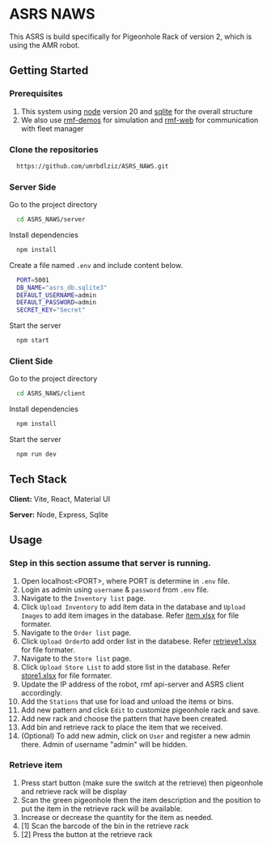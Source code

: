 # ASRS NAWS

This ASRS is build specifically for Pigeonhole Rack of version 2, which is using the AMR robot.

## Getting Started

### Prerequisites

1. This system using [node](https://nodejs.org/en) version 20 and [sqlite](https://sqlitebrowser.org/dl/) for the overall structure
2. We also use [rmf-demos](https://github.com/open-rmf/rmf_demos) for simulation and [rmf-web](https://github.com/open-rmf/rmf-web) for communication with fleet manager

### Clone the repositories

```bash
  https://github.com/umrbdlziz/ASRS_NAWS.git
```

### Server Side

Go to the project directory

```bash
  cd ASRS_NAWS/server
```

Install dependencies

```bash
  npm install
```

Create a file named `.env` and include content below.

```bash
  PORT=5001
  DB_NAME="asrs_db.sqlite3"
  DEFAULT_USERNAME=admin
  DEFAULT_PASSWORD=admin
  SECRET_KEY="Secret"
```

Start the server

```bash
  npm start
```

### Client Side

Go to the project directory

```bash
  cd ASRS_NAWS/client
```

Install dependencies

```bash
  npm install
```

Start the server

```bash
  npm run dev
```

## Tech Stack

**Client:** Vite, React, Material UI

**Server:** Node, Express, Sqlite

## Usage

### Step in this section assume that server is running.

1. Open localhost:\<PORT\>, where PORT is determine in `.env` file.
2. Login as admin using `username` & `password` from `.env` file.
3. Navigate to the `Inventory list` page.
4. Click `Upload Inventory` to add item data in the database and `Upload Images` to add item images in the database. Refer [item.xlsx](demo/item.xlsx) for file formater.
5. Navigate to the `Order list` page.
6. Click `Upload Order`to add order list in the databese. Refer [retrieve1.xlsx](demo/retrieve1.xlsx) for file formater.
7. Navigate to the `Store list` page.
8. Click `Upload Store List` to add store list in the database. Refer [store1.xlsx](demo/store1.xlsx) for file formater.
9. Update the IP address of the robot, rmf api-server and ASRS client accordingly.
10. Add the `Stations` that use for load and unload the items or bins.
11. Add new pattern and click `Edit` to customize pigeonhole rack and save.
12. Add new rack and choose the pattern that have been created.
13. Add bin and retrieve rack to place the item that we received.
14. (Optional) To add new admin, click on `User` and register a new admin there. Admin of username "admin" will be hidden.

### Retrieve item

1. Press start button (make sure the switch at the retrieve) then pigeonhole and retrieve rack will be display
2. Scan the green pigeonhole then the item description and the position to put the item in the retrieve rack will be available.
3. Increase or decrease the quantity for the item as needed.
4. [1] Scan the barcode of the bin in the retrieve rack
5. [2] Press the button at the retrieve rack
